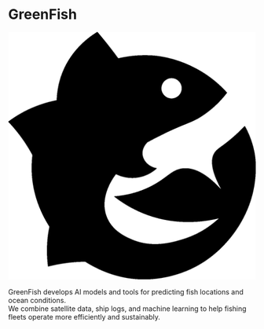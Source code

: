 # GreenFish


![GreenFish Logo](https://raw.githubusercontent.com/greenfish-ai/.github/main/logo_gf.png)


GreenFish develops AI models and tools for predicting fish locations and ocean conditions.  
We combine satellite data, ship logs, and machine learning to help fishing fleets operate more efficiently and sustainably.

```markdown
